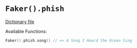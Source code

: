 # `Faker().phish`

[Dictionary file](../core/src/main/resources/locales/en/phish.yml)

Available Functions:  
```kotlin
Faker().phish.song() // => A Song I Heard the Ocean Sing
```
